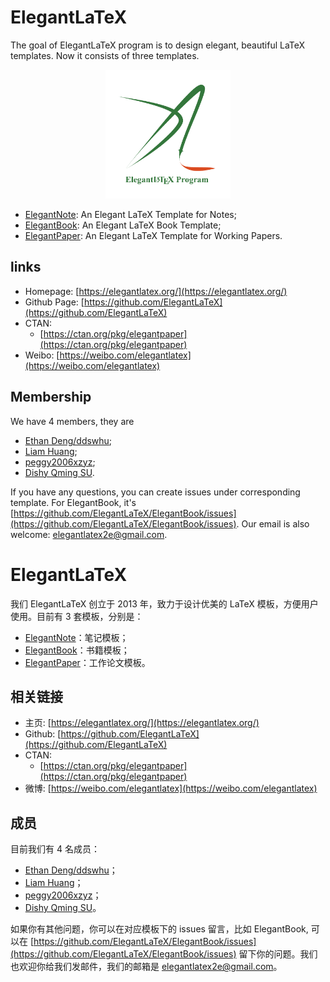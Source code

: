 # ElegantLaTeX

The goal of ElegantLaTeX program is to design elegant, beautiful LaTeX templates. Now it consists of three templates.

<center><img src="ElegantLaTeX.png" width="200"></center>

+ [ElegantNote](https://github.com/ElegantLaTeX/ElegantNote): An Elegant LaTeX Template for Notes;
+ [ElegantBook](https://github.com/ElegantLaTeX/ElegantBook): An Elegant LaTeX Book Template;
+ [ElegantPaper](https://github.com/ElegantLaTeX/ElegantPaper): An Elegant LaTeX Template for Working Papers.

## links

+ Homepage: [https://elegantlatex.org/](https://elegantlatex.org/) 
+ Github Page: [https://github.com/ElegantLaTeX](https://github.com/ElegantLaTeX)
+ CTAN: 
    + [https://ctan.org/pkg/elegantpaper](https://ctan.org/pkg/elegantpaper)
+ Weibo: [https://weibo.com/elegantlatex](https://weibo.com/elegantlatex)

## Membership
We have 4 members, they are 

+ [Ethan Deng/ddswhu](https://github.com/orgs/ElegantLaTeX/people/EthanDeng);
+ [Liam Huang](https://github.com/orgs/ElegantLaTeX/people/Liam0205);
+ [peggy2006xzyz](https://github.com/orgs/ElegantLaTeX/people/peggy2006xzyz);
+ [Dishy Qming SU](https://github.com/orgs/ElegantLaTeX/people/franklinsu).

If you have any questions, you can create issues under corresponding template. For ElegantBook, it's [https://github.com/ElegantLaTeX/ElegantBook/issues](https://github.com/ElegantLaTeX/ElegantBook/issues).  Our email is also welcome: elegantlatex2e@gmail.com.

# ElegantLaTeX 

我们 ElegantLaTeX 创立于 2013 年，致力于设计优美的 LaTeX 模板，方便用户使用。目前有 3 套模板，分别是：

+ [ElegantNote](https://github.com/ElegantLaTeX/ElegantNote)：笔记模板；
+ [ElegantBook](https://github.com/ElegantLaTeX/ElegantBook)：书籍模板；
+ [ElegantPaper](https://github.com/ElegantLaTeX/ElegantPaper)：工作论文模板。

## 相关链接

+ 主页: [https://elegantlatex.org/](https://elegantlatex.org/) 
+ Github: [https://github.com/ElegantLaTeX](https://github.com/ElegantLaTeX)
+ CTAN: 
    + [https://ctan.org/pkg/elegantpaper](https://ctan.org/pkg/elegantpaper)
+ 微博: [https://weibo.com/elegantlatex](https://weibo.com/elegantlatex)

## 成员

目前我们有 4 名成员： 

+ [Ethan Deng/ddswhu](https://github.com/orgs/ElegantLaTeX/people/EthanDeng)；
+ [Liam Huang](https://github.com/orgs/ElegantLaTeX/people/Liam0205)；
+ [peggy2006xzyz](https://github.com/orgs/ElegantLaTeX/people/peggy2006xzyz)；
+ [Dishy Qming SU](https://github.com/orgs/ElegantLaTeX/people/franklinsu)。

如果你有其他问题，你可以在对应模板下的 issues 留言，比如 ElegantBook, 可以在 [https://github.com/ElegantLaTeX/ElegantBook/issues](https://github.com/ElegantLaTeX/ElegantBook/issues) 留下你的问题。我们也欢迎你给我们发邮件，我们的邮箱是 elegantlatex2e@gmail.com。

